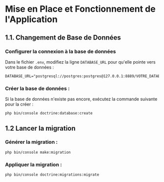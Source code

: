 # Mise en Place et Fonctionnement de l'Application

## 1.1. Changement de Base de Données

### Configurer la connexion à la base de données

Dans le fichier `.env`, modifiez la ligne `DATABASE_URL` pour qu'elle pointe vers votre base de données :

```dotenv
DATABASE_URL="postgresql://postgres:postgres@127.0.0.1:8889/VOTRE_DATABASE"
```

### Créer la base de données :
Si la base de données n'existe pas encore, exécutez la commande suivante pour la créer :
```dotenv
php bin/console doctrine:database:create
```

## 1.2 Lancer la migration
### Générer la migration : 
```dotenv
php bin/console make:migration
```

### Appliquer la migration : 
```dotenv
php bin/console doctrine:migrations:migrate
```
